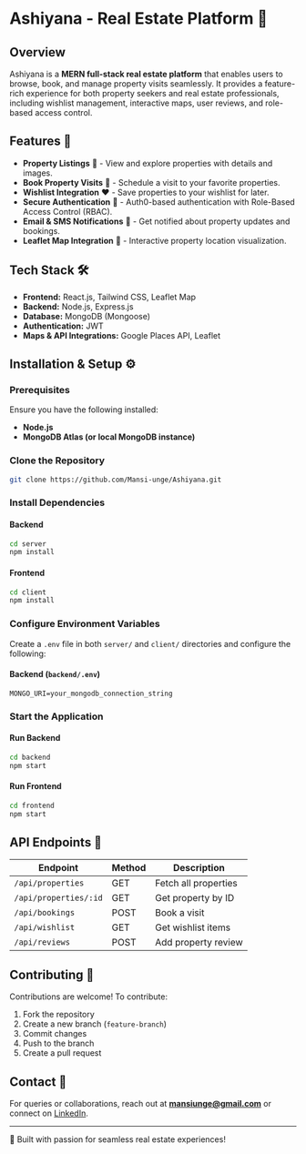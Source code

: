 # Ashiyana - Real Estate Platform 🏡

## Overview
Ashiyana is a **MERN full-stack real estate platform** that enables users to browse, book, and manage property visits seamlessly. It provides a feature-rich experience for both property seekers and real estate professionals, including wishlist management, interactive maps, user reviews, and role-based access control.

## Features 🚀
- **Property Listings** 📌 - View and explore properties with details and images.
- **Book Property Visits** 📅 - Schedule a visit to your favorite properties.
- **Wishlist Integration** ❤️ - Save properties to your wishlist for later.
- **Secure Authentication** 🔐 - Auth0-based authentication with Role-Based Access Control (RBAC).
- **Email & SMS Notifications** 📩 - Get notified about property updates and bookings.
- **Leaflet Map Integration** 📍 - Interactive property location visualization.

## Tech Stack 🛠️
- **Frontend:** React.js, Tailwind CSS, Leaflet Map
- **Backend:** Node.js, Express.js
- **Database:** MongoDB (Mongoose)
- **Authentication:** JWT
- **Maps & API Integrations:** Google Places API, Leaflet

## Installation & Setup ⚙️
### Prerequisites
Ensure you have the following installed:
- **Node.js**
- **MongoDB Atlas (or local MongoDB instance)**

### Clone the Repository
```sh
git clone https://github.com/Mansi-unge/Ashiyana.git
```

### Install Dependencies
#### Backend
```sh
cd server
npm install
```
#### Frontend
```sh
cd client
npm install
```

### Configure Environment Variables
Create a `.env` file in both `server/` and `client/` directories and configure the following:
#### Backend (`backend/.env`)
```
MONGO_URI=your_mongodb_connection_string
```

### Start the Application
#### Run Backend
```sh
cd backend
npm start
```
#### Run Frontend
```sh
cd frontend
npm start
```

## API Endpoints 📡
| Endpoint | Method | Description |
|----------|--------|-------------|
| `/api/properties` | GET | Fetch all properties |
| `/api/properties/:id` | GET | Get property by ID |
| `/api/bookings` | POST | Book a visit |
| `/api/wishlist` | GET | Get wishlist items |
| `/api/reviews` | POST | Add property review |

## Contributing 🤝
Contributions are welcome! To contribute:
1. Fork the repository
2. Create a new branch (`feature-branch`)
3. Commit changes
4. Push to the branch
5. Create a pull request


## Contact 📧
For queries or collaborations, reach out at **mansiunge@gmail.com** or connect on [LinkedIn](https://www.linkedin.com/in/mansi-unge-8825ba312).

---
💙 Built with passion for seamless real estate experiences!
